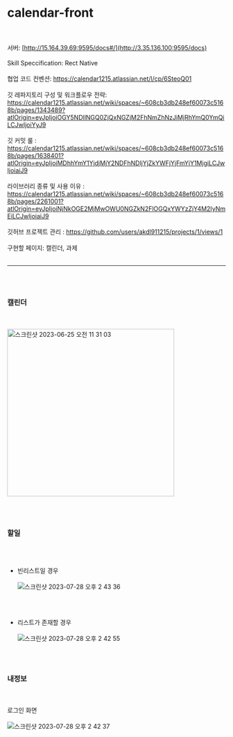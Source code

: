 # calendar-front

<br><br>
서버: [http://15.164.39.69:9595/docs#/](http://3.35.136.100:9595/docs)
<br><br>
Skill Speccification: Rect Native
<br><br>
협업 코드 컨벤션: https://calendar1215.atlassian.net/l/cp/6SteoQ01
<br><br>
깃 레파지토리 구성 및 워크플로우 전략: https://calendar1215.atlassian.net/wiki/spaces/~608cb3db248ef60073c5168b/pages/1343489?atlOrigin=eyJpIjoiOGY5NDllNGQ0ZjQxNGZjM2FhNmZhNzJiMjRhYmQ0YmQiLCJwIjoiYyJ9
<br><br>
깃 커밋 룰 : https://calendar1215.atlassian.net/wiki/spaces/~608cb3db248ef60073c5168b/pages/1638401?atlOrigin=eyJpIjoiMDhhYmY1YjdjMjY2NDFhNDljYjZkYWFjYjFmYjY1MjgiLCJwIjoiaiJ9
<br><br>
라이브러리 종류 및 사용 이유 : https://calendar1215.atlassian.net/wiki/spaces/~608cb3db248ef60073c5168b/pages/2261001?atlOrigin=eyJpIjoiNjNkOGE2MjMwOWU0NGZkN2FlOGQxYWYzZjY4M2IyNmEiLCJwIjoiaiJ9
<br><br>
깃허브 프로젝트 관리 : https://github.com/users/akdl911215/projects/1/views/1
<br><br>
구현할 페이지: 캘린더, 과제
<br><br>

--------------------------------------------------------------------------

<br><br>
### 캘린더
<br><br>
<img width="385" alt="스크린샷 2023-06-25 오전 11 31 03" src="https://github.com/akdl911215/calendar-front/assets/76759835/39892481-2a0a-4265-86d7-1027d0a9a0e0">


<br><br>
### 할일
<br><br>
- 빈리스트일 경우
<br><br>
![스크린샷 2023-07-28 오후 2 43 36](https://github.com/akdl911215/calendar-front/assets/76759835/5dca8e3d-a4f2-4335-80fb-06f5ccc821a9)

<br><br>
- 리스트가 존재할 경우
<br><br>
![스크린샷 2023-07-28 오후 2 42 55](https://github.com/akdl911215/calendar-front/assets/76759835/4d969c3a-7549-4763-bac8-f228329deee9)


<br><br>
### 내정보
<br><br>
로그인 화면
<br><br>
![스크린샷 2023-07-28 오후 2 42 37](https://github.com/akdl911215/calendar-front/assets/76759835/d8951f79-5873-4482-bea2-1a344dbbbe39)


